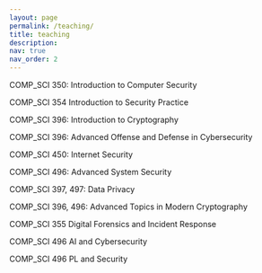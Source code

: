 ```yaml
---
layout: page
permalink: /teaching/
title: teaching
description:
nav: true
nav_order: 2
---
```


<p>COMP_SCI 350: Introduction to Computer Security</p>
<p>COMP_SCI 354 Introduction to Security Practice</p>
<p>COMP_SCI 396: Introduction to Cryptography</p>
<p>COMP_SCI 396: Advanced Offense and Defense in Cybersecurity</p>
<p>COMP_SCI 450: Internet Security</p>
<p>COMP_SCI 496: Advanced System Security</p>
<p>COMP_SCI 397, 497: Data Privacy</p>
<p>COMP_SCI 396, 496: Advanced Topics in Modern Cryptography</p>
<p>COMP_SCI 355 Digital Forensics and Incident Response</p>
<p>COMP_SCI 496 AI and Cybersecurity</p> 
<p>COMP_SCI 496 PL and Security</p>
